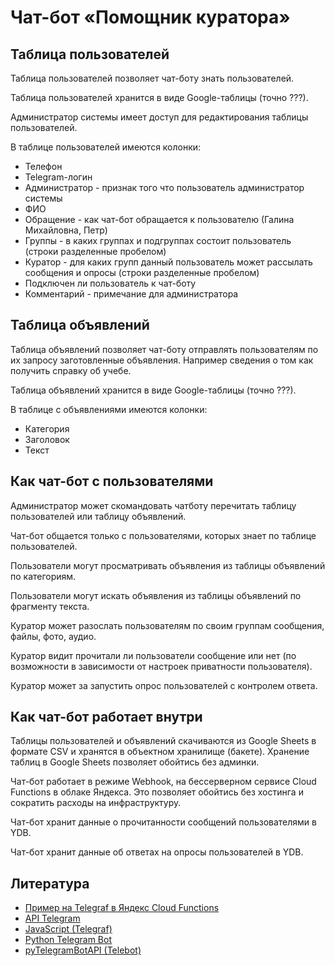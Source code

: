 # Чат-бот «Помощник куратора»

## Таблица пользователей

Таблица пользователей позволяет чат-боту знать пользователей.

Таблица пользователей хранится в виде Google-таблицы (точно ???).

Администратор системы имеет доступ для редактирования таблицы пользователей.

В таблице пользователей имеются колонки:

* Телефон
* Telegram-логин
* Администратор - признак того что пользователь администратор системы
* ФИО
* Обращение - как чат-бот обращается к пользователю (Галина Михайловна, Петр)
* Группы - в каких группах и подгруппах состоит пользователь (строки 
  разделенные пробелом)
* Куратор - для каких групп данный пользователь может рассылать сообщения и 
  опросы (строки разделенные пробелом)
* Подключен ли пользователь к чат-боту
* Комментарий - примечание для администратора

## Таблица объявлений

Таблица объявлений позволяет чат-боту отправлять пользователям по их запросу заготовленные объявления. Например сведения о том как получить справку об учебе.

Таблица объявлений хранится в виде Google-таблицы (точно ???).

В таблице с объявлениями имеются колонки:

* Категория
* Заголовок
* Текст

## Как чат-бот с пользователями

Администратор может скомандовать чатботу перечитать таблицу пользователей или таблицу объявлений.

Чат-бот общается только с пользователями, которых знает по таблице пользователей.

Пользователи могут просматривать объявления из таблицы объявлений по категориям.

Пользователи могут искать объявления из таблицы объявлений по фрагменту текста.

Куратор может разослать пользователям по своим группам сообщения, файлы, фото, аудио.

Куратор видит прочитали ли пользователи сообщение или нет (по возможности в зависимости от настроек приватности пользователя).

Куратор может за запустить опрос пользователей с контролем ответа.

## Как чат-бот работает внутри

Таблицы пользователей и объявлений скачиваются из Google Sheets в формате CSV и хранятся в объектном хранилище (бакете). Хранение таблиц в Google Sheets позволяет обойтись без админки.

Чат-бот работает в режиме Webhook, на бессерверном сервисе Cloud Functions в облаке Яндекса. Это позволяет обойтись без хостинга и сократить расходы на инфраструктуру.

Чат-бот хранит данные о прочитанности сообщений пользователями в YDB.

Чат-бот хранит данные об ответах на опросы пользователей в YDB.

## Литература

* [Пример на Telegraf в Яндекс Сloud Functions](https://cloud.yandex.ru/docs/functions/tutorials/telegram-bot-serverless)
* [API Telegram](https://core.telegram.org/)
* [JavaScript (Telegraf)](https://telegrafjs.org/)
* [Python Telegram Bot](https://docs.python-telegram-bot.org/en/v20.0a4/)
* [pyTelegramBotAPI (Telebot)](https://pytba.readthedocs.io/en/latest/index.html)
